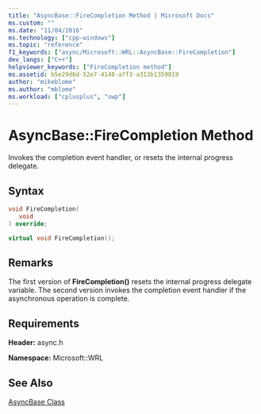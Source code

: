 ```yaml
---
title: "AsyncBase::FireCompletion Method | Microsoft Docs"
ms.custom: ""
ms.date: "11/04/2016"
ms.technology: ["cpp-windows"]
ms.topic: "reference"
f1_keywords: ["async/Microsoft::WRL::AsyncBase::FireCompletion"]
dev_langs: ["C++"]
helpviewer_keywords: ["FireCompletion method"]
ms.assetid: b5e29d6d-52e7-4148-a7f3-a313b1359819
author: "mikeblome"
ms.author: "mblome"
ms.workload: ["cplusplus", "uwp"]
---
```

# AsyncBase::FireCompletion Method

Invokes the completion event handler, or resets the internal progress delegate.

## Syntax

```cpp
void FireCompletion(
   void
) override;

virtual void FireCompletion();
```

## Remarks

The first version of **FireCompletion()** resets the internal progress delegate variable. The second version invokes the completion event handler if the asynchronous operation is complete.

## Requirements

**Header:** async.h

**Namespace:** Microsoft::WRL

## See Also

[AsyncBase Class](../windows/asyncbase-class.md)